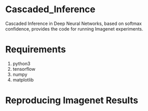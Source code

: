 # Cascaded_Inference
Cascaded Inference in Deep Neural Networks, based on softmax confidence, provides the code for running Imagenet experiments.
# Requirements
1) python3
2) tensorflow
3) numpy
4) matplotlib
# Reproducing Imagenet Results


